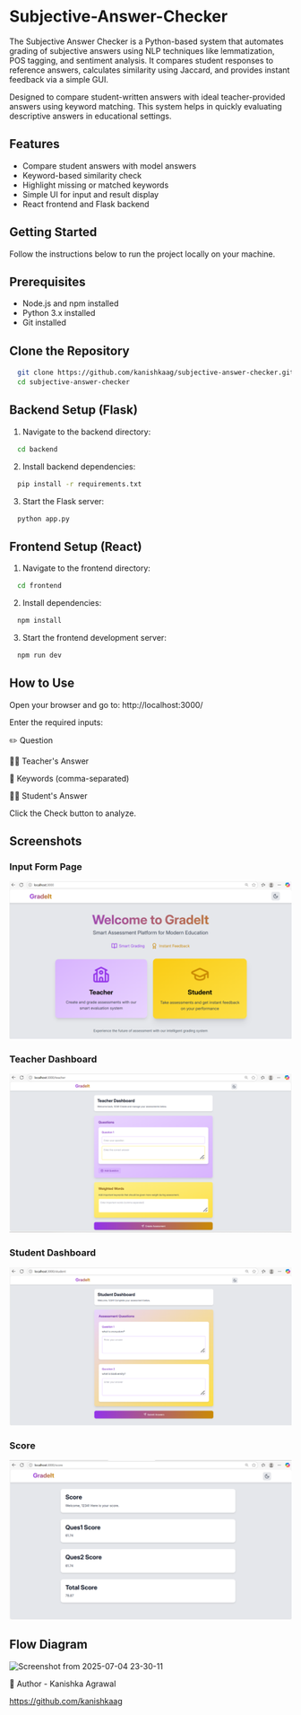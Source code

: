 #  Subjective-Answer-Checker

The Subjective Answer Checker is a Python-based system that automates grading of subjective answers using NLP techniques like lemmatization, POS tagging, and sentiment analysis. It compares student responses to reference answers, calculates similarity using Jaccard, and provides instant feedback via a simple GUI.

Designed to compare student-written answers with ideal teacher-provided answers using keyword matching. This system helps in quickly evaluating descriptive answers in educational settings.

##  Features

-  Compare student answers with model answers
-  Keyword-based similarity check
-  Highlight missing or matched keywords
-  Simple UI for input and result display
-  React frontend and Flask backend

##  Getting Started
Follow the instructions below to run the project locally on your machine.

##  Prerequisites
- Node.js and npm installed
- Python 3.x installed
- Git installed

##  Clone the Repository

```bash
  git clone https://github.com/kanishkaag/subjective-answer-checker.git
  cd subjective-answer-checker
```

##  Backend Setup (Flask)
1. Navigate to the backend directory:
```bash
  cd backend
```
2.  Install backend dependencies:
```bash
  pip install -r requirements.txt
```

3.  Start the Flask server:
```python
  python app.py
```

##  Frontend Setup (React)
1. Navigate to the frontend directory:
```bash
  cd frontend
```

2. Install dependencies:
```bash
  npm install
```

3.  Start the frontend development server:
```bash
  npm run dev
```


##  How to Use
Open your browser and go to: http://localhost:3000/

Enter the required inputs:

✏️ Question

👩‍🏫 Teacher's Answer

🧠 Keywords (comma-separated)

👨‍🎓 Student's Answer

Click the Check button to analyze.

##  Screenshots

###  Input Form Page
![Input Form](./images/screenshot1.png)

###  Teacher Dashboard
![Teacher Dasboard](./images/screenshot2.png)

###  Student Dashboard
![Student Dashboard](./images/screenshot3.png)

###  Score
![Score](./images/screenshot4.png)

## Flow Diagram
![Screenshot from 2025-07-04 23-30-11](https://github.com/user-attachments/assets/6ced05c5-7eb9-4615-84e2-a033f4dedda5)


🙋 Author - 
Kanishka Agrawal

https://github.com/kanishkaag

